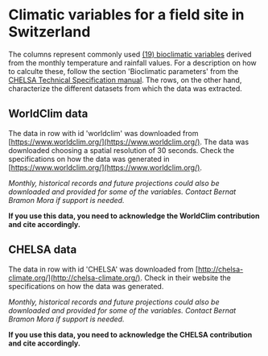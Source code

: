 # Climatic variables for a field site in Switzerland
The columns represent commonly used [(19) bioclimatic variables](https://worldclim.org/data/bioclim.html) derived from the monthly temperature and rainfall values. For a description on how to calculte these, follow the section 'Bioclimatic parameters' from the [CHELSA Technical Specification manual](http://chelsa-climate.org/wp-admin/download-page/CHELSA_tech_specification.pdf). The rows, on the other hand, characterize the different datasets from which the data was extracted.

## WorldClim data
The data in row with id 'worldclim' was downloaded from [https://www.worldclim.org/](https://www.worldclim.org/). The data was downloaded choosing a spatial resolution of 30 seconds. Check the specifications on how the data was generated in [https://www.worldclim.org/](https://www.worldclim.org/).

*Monthly, historical records and future projections could also be downloaded and provided for some of the variables. Contact Bernat Bramon Mora if support is needed.*

**If you use this data, you need to acknowledge the WorldClim contribution and cite accordingly.**

## CHELSA data
The data in row with id 'CHELSA' was downloaded from [http://chelsa-climate.org/](http://chelsa-climate.org/). Check in their website the specifications on how the data was generated. 

*Monthly, historical records and future projections could also be downloaded and provided for some of the variables. Contact Bernat Bramon Mora if support is needed.*

**If you use this data, you need to acknowledge the CHELSA contribution and cite accordingly.**

